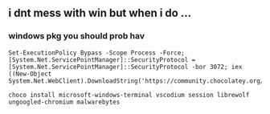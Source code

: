 ## i dnt mess with win but when i do ... 
### windows pkg you should prob hav

```batch
Set-ExecutionPolicy Bypass -Scope Process -Force; [System.Net.ServicePointManager]::SecurityProtocol = [System.Net.ServicePointManager]::SecurityProtocol -bor 3072; iex ((New-Object System.Net.WebClient).DownloadString('https://community.chocolatey.org/install.ps1'))

```


```batch
choco install microsoft-windows-terminal vscodium session librewolf ungoogled-chromium malwarebytes

```
